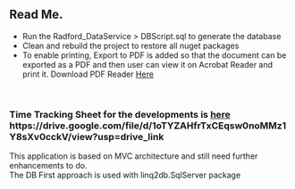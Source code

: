 <h2>Read Me.</h2>
<ul>
  <li>
    Run the Radford_DataService > DBScript.sql to generate the database     
  </li>
  <li>
    Clean and rebuild the project to restore all nuget packages    
  </li>
  <li>
    To enable printing, Export to PDF is added so that the document can be exported as a PDF and then user can view it on Acrobat Reader and print it. Download PDF Reader <a href="https://get.adobe.com/reader/" target="_blank"> Here </a>
  </li>
</ul>
<br/>

<h3>Time Tracking Sheet for the developments is <a href="https://drive.google.com/file/d/1oTYZAHfrTxCEqsw0noMMz1Y8sXv0cckV/view?usp=drive_link" target="_blank">here </a>
https://drive.google.com/file/d/1oTYZAHfrTxCEqsw0noMMz1Y8sXv0cckV/view?usp=drive_link
</h3>

<p>
  This application is based on MVC architecture and still need further enhancements to do. <br/>
  The DB First approach is used with linq2db.SqlServer package 
</p>
